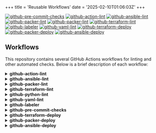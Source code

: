 +++
title = 'Reusable Workflows'
date = '2025-02-10T01:06:03Z'
+++


[![github-pre-commit-checks](https://github.com/nkbinnovations/reusable-workflows/actions/workflows/github-pre-commit-checks.yaml/badge.svg)](https://github.com/nkbinnovations/reusable-workflows/actions/workflows/github-pre-commit-checks.yaml)
[![github-action-lint](https://github.com/nkbinnovations/reusable-workflows/actions/workflows/github-action-lint.yaml/badge.svg)](https://github.com/nkbinnovations/reusable-workflows/actions/workflows/github-action-lint.yaml)
[![github-ansible-lint](https://github.com/nkbinnovations/reusable-workflows/actions/workflows/github-ansible-lint.yaml/badge.svg)](https://github.com/nkbinnovations/reusable-workflows/actions/workflows/github-ansible-lint.yaml)
[![github-packer-lint](https://github.com/nkbinnovations/reusable-workflows/actions/workflows/github-packer-lint.yaml/badge.svg)](https://github.com/nkbinnovations/reusable-workflows/actions/workflows/github-packer-lint.yaml)
[![github-packer-lint](https://github.com/nkbinnovations/reusable-workflows/actions/workflows/github-packer-lint.yaml/badge.svg)](https://github.com/nkbinnovations/reusable-workflows/actions/workflows/github-packer-lint.yaml)
[![github-terraform-lint](https://github.com/nkbinnovations/reusable-workflows/actions/workflows/github-terraform-lint.yaml/badge.svg)](https://github.com/nkbinnovations/reusable-workflows/actions/workflows/github-terraform-lint.yaml)
[![github-labeler](https://github.com/nkbinnovations/reusable-workflows/actions/workflows/github-labeler.yaml/badge.svg)](https://github.com/nkbinnovations/reusable-workflows/actions/workflows/github-labeler.yaml)
[![github-yaml-lint](https://github.com/nkbinnovations/reusable-workflows/actions/workflows/github-yaml-lint.yaml/badge.svg)](https://github.com/nkbinnovations/reusable-workflows/actions/workflows/github-yaml-lint.yaml)
[![github-terraform-deploy](https://github.com/nkbinnovations/reusable-workflows/actions/workflows/github-terraform-deploy.yaml/badge.svg)](https://github.com/nkbinnovations/reusable-workflows/actions/workflows/github-terraform-deploy.yaml)
[![github-packer-deploy](https://github.com/nkbinnovations/reusable-workflows/actions/workflows/github-packer-deploy.yaml/badge.svg)](https://github.com/nkbinnovations/reusable-workflows/actions/workflows/github-packer-deploy.yaml)
[![github-ansible-deploy](https://github.com/nkbinnovations/reusable-workflows/actions/workflows/github-ansible-deploy.yaml/badge.svg)](https://github.com/nkbinnovations/reusable-workflows/actions/workflows/github-ansible-deploy.yaml)

## Workflows

This repository contains several GitHub Actions workflows for linting and other automated checks. Below is a brief description of each workflow:

<details>
<summary><b>github-action-lint</b></summary>

  Runs the Lint on the GitHub actions workflows to verify the syntax of the workflows defined in the user repository

  **INPUTS**

  - **(not-required)**

  example
  ```YAML
    github-action-lint:
      name: githu-actions-lint
      uses: nkbinnovations/reusable-workflows/.github/workflows/github-action-lint.yaml@v2 # best to use the SHA instead of tags for immutable code.
  ```
</details>

<details>
<summary><b>github-ansible-lint</b></summary>

   Runs the Lint on the ansible configurations to verify the syntax in the user repository

  **INPUTS**

  - **ansible_requirements_file:** *(optional)*

    Relative file path of the 'requirements.yml' file in the user repository. `default('')`

  - **ansible_directory:** *(optional)*

    Relative ansible folder path of the ansible configuration folders in the user repository. `default('ansible')`

  - **ansible_lint_config:** *(optional)*

    Relative file path of the '.ansible-lint.yaml' file in the user repository. `default('`[.ansible-lint.yaml](https://github.com/nkbinnovations/reusable-workflows/blob/main/.ansible-lint.yaml)'`)`

  example
  ```YAML
    github-ansible-lint:
      name: ansible-lint
      uses: nkbinnovations/reusable-workflows/.github/workflows/github-ansible-lint.yaml@v2 # best to use the SHA instead of tags for immutable code.
      with:
        ansible_lint_config: '.ansible-lint.yaml'
  ```
</details>

<details>
<summary><b>github-packer-lint</b></summary>

   Runs the Lint on the packer configurations to verify the syntax in the user repository

  **INPUTS**

  - **packer_version:** *(optional)*

    The Packer version to use for validating the configurations in the user repository. `default('latest')`

  - **packer_directory:** *(optional)*

    Relative packer folder path of the ansible configuration folders in the user repository. `default('packer')`

  example
  ```YAML
    github-packer-lint:
      name: packer-lint
      uses: nkbinnovations/reusable-workflows/.github/workflows/github-packer-lint.yaml@v2 # best to use the SHA instead of tags for immutable code.
  ```
</details>

<details>
<summary><b>github-terraform-lint</b></summary>

   Runs the Lint on the terraform configurations to verify the syntax in the user repository

  **INPUTS**

  - **terraform_version:** *(optional)*

    The Terraform version to use for validating the configurations in the user repository. `default('latest')`

  - **terraform_directory:** *(optional)*

    Relative Terraform folder path of the configuration files in the user repository. `default('terraform')`

  example
  ```YAML
    github-terraform-lint:
      name: terraform-lint
      uses: nkbinnovations/reusable-workflows/.github/workflows/github-terraform-lint.yaml@v2 # best to use the SHA instead of tags for immutable code.
      with:
        terraform_version: '1.10.3'
  ```
</details>

<details>
<summary><b>github-python-lint</b></summary>

   Runs the Lint on the packer configurations to verify the syntax in the user repository

  **INPUTS**

  - **python_version:** *(optional)*

    The Python version to use for validating the configurations in the user repository. `default('3.13.0')`

  example
  ```YAML
    github-python-lint:
      name: python-lint
      uses: nkbinnovations/reusable-workflows/.github/workflows/github-python-lint.yaml@v2 # best to use the SHA instead of tags for immutable code.
      with:
        python_version: '3.13.0'
  ```
</details>

<details>
<summary><b>github-yaml-lint</b></summary>

   Runs the Lint on the YAML files to verify the syntax in the user repository

  **INPUTS**

  - **yamllint_config:** *(optional)*

    The YAML lint rules file for validating the configurations in the user repository. `default('`[.yamllint](https://github.com/nkbinnovations/reusable-workflows/blob/main/.yamllint)'`)`

  example
  ```YAML
    github-yaml-lint:
      name: python-lint
      uses: nkbinnovations/reusable-workflows/.github/workflows/github-yaml-lint.yaml@v2 # best to use the SHA instead of tags for immutable code.
      with:
        yamllint_config: '.yamllint.yml'
  ```
</details>

<details>
<summary><b>github-labeler</b></summary>

  Creates the Labels for all the pull-request raised on the user repository

  **INPUTS**

  - **labeler_config:** *(optional)*

    The Pull Request Label rules config file for creating relevant labels for the PR in the user repository. `default('`[.github/labeler.yml](https://github.com/nkbinnovations/reusable-workflows/blob/main/.github/labeler.yml)'`)`

  example
  ```YAML
    github-labeler:
      name: github-labeler
      uses: nkbinnovations/reusable-workflows/.github/workflows/github-labeler.yaml@v2 # best to use the SHA instead of tags for immutable code.
      with:
        yamllint_config: '.github/labeler.yml'
  ```
</details>

<details>
<summary><b>github-pre-commit-checks</b></summary>

  Runs a set of lints for the various configuration files like (Terraform, Packer, Ansible) etc. to ensure the formatting of the code committed to the user repository.
  This job enables the Pull Request reviewers to verify the code committed to the repository always follows standards.

  **INPUTS**

  - **python_version:** *(optional)*

    The Python version to use for validating the configurations in the user repository with pre-commit hooks. `default('3.13.0')`

  example
  ```YAML
    github-pre-commit-checks:
      name: github-pre-commit-checks
      uses: nkbinnovations/reusable-workflows/.github/workflows/github-pre-commit-checks.yaml@v2 # best to use the SHA instead of tags for immutable code.
      with:
        python_version: '3.12.0'
  ```
</details>

<details>
<summary><b>github-terraform-deploy</b></summary>

   Deploys the terraform configurations to verify the syntax in the user repository

  **INPUTS**

  - **terraform_environment:** *(optional)*

    The Terraform Environment to apply/plan the configurations in the user repository.

    **Note:**
      - The Variables should be either created directly or under "tfvars" directory of the Terraform directory Variable.

    **Ex:**
      - dev.tfvars
      - tfvars/dev.tfvars

  - **terraform_version:** *(optional)*

    The Terraform version to use for validating the configurations in the user repository. `default('latest')`

  - **terraform_directory:** *(optional)*

    Relative Terraform folder path of the configuration folders in the user repository. `default('terraform')`

  - **terraform_action:** *(optional)*

    The Terraform action to apply on the terraform configuration files in the user repository. `default('plan')`

  example
  ```YAML
    github-terraform-deploy:
      name: terraform-deploy
      uses: nkbinnovations/reusable-workflows/.github/workflows/github-terraform-deploy.yaml@v2 # best to use the SHA instead of tags for immutable code.
      with:
        terraform_version: '1.10.3'
        terraform_environment: 'dev'
  ```
</details>

<details>
<summary><b>github-packer-deploy</b></summary>

   Deploys the packer configurations to verify the syntax in the user repository

   **Note:**
     - This workflow works only for HCL2 Packer templates.

  **INPUTS**

  - **packer_environment:** *(optional)*

    The Packer Environment to inspect/build the configurations in the user repository.

    **Note:**
      - The Variables should be either created directly or under "pkrvars" directory of the Packer directory Variable.

    **Ex:**
      - dev.pkrvars.hcl
      - tfvars/dev.pkrvars.hcl

  - **packer_version:** *(optional)*

    The Packer version to use for validating the configurations in the user repository. `default('latest')`

  - **packer_directory:** *(optional)*

    Relative Packer folder path of the configuration folders in the user repository. `default('packer')`

  - **packer_action:** *(optional)*

    The Packer action to apply on the packer configuration files in the user repository. `default('inspect')`

  example
  ```YAML
    github-packer-deploy:
      name: packer-deploy
      uses: nkbinnovations/reusable-workflows/.github/workflows/github-packer-deploy.yaml@v2 # best to use the SHA instead of tags for immutable code.
      with:
        packer_version: '1.8.3'
        packer_action: 'inspect'
  ```
</details>

<details>
<summary><b>github-ansible-deploy</b></summary>

   Deploys the ansible configurations to verify the syntax in the user repository

  **INPUTS**

  - **ansible_version:** *(optional)*

    The Ansible version to use for validating the configurations in the user repository. `default('2.18.0')`

  - **ansible_directory:** *(optional)*

    The Relative Directory path for the ansible configurations in the user repository. `default('ansible')`

  - **ansible_requirements_file:** *(optional)*

    Relative path of the ansible-galaxy dependencies configuration file in the user repository. `default('ansible/requirements.yml')`

  - **ansible_inventory_file:** *(optional)*

    Relative path of the ansible inventory file in the user repository. `default('ansible/inventory.yml')`

  - **ansible_playbook_file:** *(optional)*

    Relative path of the ansible playbook file in the user repository. `default('ansible/sample-playbook.yml')`

  **SECRETS**

  - **ansible_user:** *(required)*

    The User for running the Ansible Configurations in the user repository.

  - **ansible_private_key_path:** *(required)*

    The User private key to connect to target servers for running the Ansible Configurations in the user repository.

  example
  ```YAML
    github-ansible-deploy:
      name: ansible-deploy
      uses: nkbinnovations/reusable-workflows/.github/workflows/github-ansible-deploy.yaml@v2 # best to use the SHA instead of tags for immutable code.
      secrets:
        ansible_version: "${USER}"
        ansible_private_key_path: "${HOME}/.ssh/private_key.pem"
  ```
</details>

